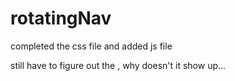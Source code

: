 # rotatingNav

completed the css file
and added js file

still have to figure out the <i class="fas fa-bars"></i> , why doesn't it show up...

